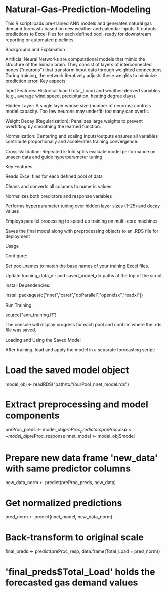 # Natural-Gas-Prediction-Modeling
This R script loads pre-trained ANN models and generates natural gas demand forecasts based on new weather and calendar inputs. It outputs predictions to Excel files for each defined pool, ready for downstream reporting or automated pipelines.


Background and Explanation

Artificial Neural Networks are computational models that mimic the structure of the human brain. They consist of layers of interconnected nodes ("neurons") that transform input data through weighted connections. During training, the network iteratively adjusts these weights to minimize prediction error. Key aspects:

Input Features: Historical load (Total_Load) and weather-derived variables (e.g., average wind speed, precipitation, heating degree days).

Hidden Layer: A single layer whose size (number of neurons) controls model capacity. Too few neurons may underfit; too many can overfit.

Weight Decay (Regularization): Penalizes large weights to prevent overfitting by smoothing the learned function.

Normalization: Centering and scaling inputs/outputs ensures all variables contribute proportionally and accelerates training convergence.

Cross-Validation: Repeated k-fold splits evaluate model performance on unseen data and guide hyperparameter tuning.

Key Features

Reads Excel files for each defined pool of data

Cleans and converts all columns to numeric values

Normalizes both predictors and response variables

Performs hyperparameter tuning over hidden layer sizes (1–25) and decay values

Employs parallel processing to speed up training on multi-core machines

Saves the final model along with preprocessing objects to an .RDS file for deployment

Usage

Configure:

Set pool_names to match the base names of your training Excel files.

Update training_data_dir and saved_model_dir paths at the top of the script.

Install Dependencies:

install.packages(c("nnet","caret","doParallel","openxlsx","readxl"))

Run Training:

source("ann_training.R")

The console will display progress for each pool and confirm where the .rds file was saved.

Loading and Using the Saved Model

After training, load and apply the model in a separate forecasting script:
# Load the saved model object
model_obj <- readRDS("path/to/YourPool_nnet_model.rds")

# Extract preprocessing and model components
preProc_preds <- model_obj$preProc_predictors
preProc_resp  <- model_obj$preProc_response
nnet_model    <- model_obj$model

# Prepare new data frame 'new_data' with same predictor columns
new_data_norm <- predict(preProc_preds, new_data)
# Get normalized predictions
pred_norm     <- predict(nnet_model, new_data_norm)
# Back-transform to original scale
final_preds   <- predict(preProc_resp, data.frame(Total_Load = pred_norm))

# 'final_preds$Total_Load' holds the forecasted gas demand values

